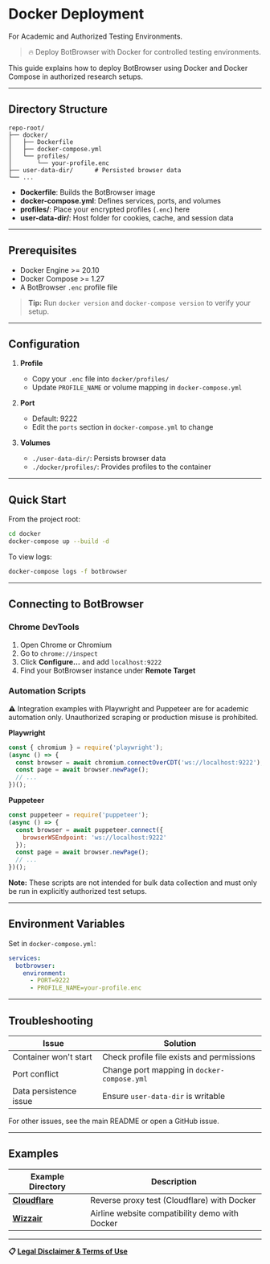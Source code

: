 # Docker Deployment

For Academic and Authorized Testing Environments.

> 🔥 Deploy BotBrowser with Docker for controlled testing environments.

This guide explains how to deploy BotBrowser using Docker and Docker Compose in authorized research setups.

---

## Directory Structure

```
repo-root/
├── docker/
│   ├── Dockerfile
│   ├── docker-compose.yml
│   └── profiles/
│       └── your-profile.enc
├── user-data-dir/      # Persisted browser data
└── ...
```

* **Dockerfile**: Builds the BotBrowser image
* **docker-compose.yml**: Defines services, ports, and volumes
* **profiles/**: Place your encrypted profiles (`.enc`) here
* **user-data-dir/**: Host folder for cookies, cache, and session data

---

## Prerequisites

* Docker Engine >= 20.10
* Docker Compose >= 1.27
* A BotBrowser `.enc` profile file

> **Tip:** Run `docker version` and `docker-compose version` to verify your setup.

---

## Configuration

1. **Profile**

   * Copy your `.enc` file into `docker/profiles/`
   * Update `PROFILE_NAME` or volume mapping in `docker-compose.yml`

2. **Port**

   * Default: 9222
   * Edit the `ports` section in `docker-compose.yml` to change

3. **Volumes**

   * `./user-data-dir/`: Persists browser data
   * `./docker/profiles/`: Provides profiles to the container

---

## Quick Start

From the project root:

```bash
cd docker
docker-compose up --build -d
```

To view logs:

```bash
docker-compose logs -f botbrowser
```

---

## Connecting to BotBrowser

### Chrome DevTools

1. Open Chrome or Chromium
2. Go to `chrome://inspect`
3. Click **Configure...** and add `localhost:9222`
4. Find your BotBrowser instance under **Remote Target**

### Automation Scripts

⚠️ Integration examples with Playwright and Puppeteer are for academic automation only. Unauthorized scraping or production misuse is prohibited.

**Playwright**

```javascript
const { chromium } = require('playwright');
(async () => {
  const browser = await chromium.connectOverCDT('ws://localhost:9222');
  const page = await browser.newPage();
  // ...
})();
```

**Puppeteer**

```javascript
const puppeteer = require('puppeteer');
(async () => {
  const browser = await puppeteer.connect({
    browserWSEndpoint: 'ws://localhost:9222'
  });
  const page = await browser.newPage();
  // ...
})();
```

**Note:** These scripts are not intended for bulk data collection and must only be run in explicitly authorized test setups.

---

## Environment Variables

Set in `docker-compose.yml`:

```yaml
services:
  botbrowser:
    environment:
      - PORT=9222
      - PROFILE_NAME=your-profile.enc
```

---

## Troubleshooting

| Issue                  | Solution                                    |
| ---------------------- | ------------------------------------------- |
| Container won't start  | Check profile file exists and permissions   |
| Port conflict          | Change port mapping in `docker-compose.yml` |
| Data persistence issue | Ensure `user-data-dir` is writable          |

For other issues, see the main README or open a GitHub issue.

---

## Examples

| Example Directory | Description                        |
| ----------------- | ---------------------------------- |
| **[Cloudflare](cloudflare-docker)** | Reverse proxy test (Cloudflare) with Docker |
| **[Wizzair](wizzair-docker)** | Airline website compatibility demo with Docker |

---

**📋 [Legal Disclaimer & Terms of Use](https://github.com/botswin/BotBrowser/blob/main/DISCLAIMER.md)**
